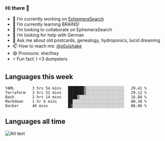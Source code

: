 ### Hi there 👋

<!--
**soulshake/soulshake** is a ✨ _special_ ✨ repository because its `README.md` (this file) appears on your GitHub profile.

Here are some ideas to get you started:

- 🔭 I’m currently working on ...
- 🌱 I’m currently learning ...
- 👯 I’m looking to collaborate on ...
- 🤔 I’m looking for help with ...
- 💬 Ask me about ...
- 📫 How to reach me: ...
- 😄 Pronouns: ...
- ⚡ Fun fact: ...
-->


- 🔭 I’m currently working on [EphemeraSearch](https://www.ephemerasearch.com/)
- 🌱 I’m currently learning BRAINS!
- 👯 I’m looking to collaborate on EphemeraSearch
- 🤔 I’m looking for help with German
- 💬 Ask me about old postcards, genealogy, hydroponics, lucid dreaming
- 📫 How to reach me: [@s0ulshake](https://twitter.com/soulshake)
- 😄 Pronouns: she/they
- ⚡ Fun fact: I <3 dumpsters

## Languages this week

<!--START_SECTION:waka-->
```text
YAML        3 hrs 54 mins   ███████▒░░░░░░░░░░░░░░░░░   29.41 % 
Terraform   3 hrs 52 mins   ███████▒░░░░░░░░░░░░░░░░░   29.12 % 
Bash        2 hrs 14 mins   ████▒░░░░░░░░░░░░░░░░░░░░   16.88 % 
Markdown    1 hr 6 mins     ██░░░░░░░░░░░░░░░░░░░░░░░   08.38 % 
Docker      48 mins         █▓░░░░░░░░░░░░░░░░░░░░░░░   06.06 % 
```
<!--END_SECTION:waka-->

## Languages all time
![Alt text](https://wakatime.com/share/@aj/6aa10b67-a5e9-4fb1-acaf-8692f4385172.svg)
